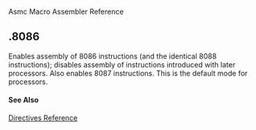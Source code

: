Asmc Macro Assembler Reference

## .8086

Enables assembly of 8086 instructions (and the identical 8088 instructions); disables assembly of instructions introduced with later processors. Also enables 8087 instructions. This is the default mode for processors.

#### See Also

[Directives Reference](readme.md)

